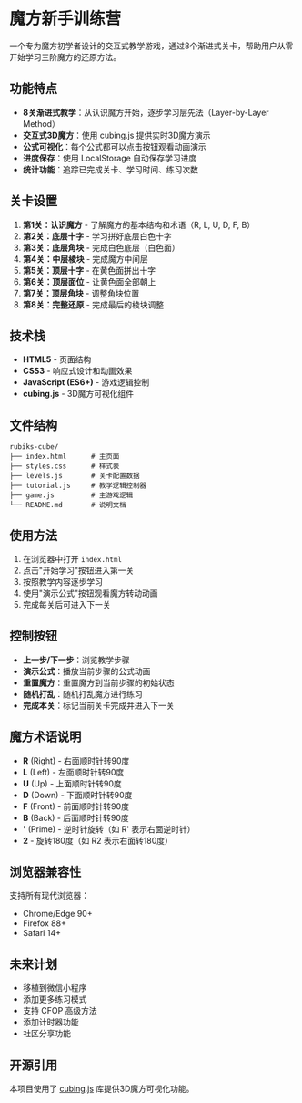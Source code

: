 # 魔方新手训练营

一个专为魔方初学者设计的交互式教学游戏，通过8个渐进式关卡，帮助用户从零开始学习三阶魔方的还原方法。

## 功能特点

- **8关渐进式教学**：从认识魔方开始，逐步学习层先法（Layer-by-Layer Method）
- **交互式3D魔方**：使用 cubing.js 提供实时3D魔方演示
- **公式可视化**：每个公式都可以点击按钮观看动画演示
- **进度保存**：使用 LocalStorage 自动保存学习进度
- **统计功能**：追踪已完成关卡、学习时间、练习次数

## 关卡设置

1. **第1关：认识魔方** - 了解魔方的基本结构和术语（R, L, U, D, F, B）
2. **第2关：底层十字** - 学习拼好底层白色十字
3. **第3关：底层角块** - 完成白色底层（白色面）
4. **第4关：中层棱块** - 完成魔方中间层
5. **第5关：顶层十字** - 在黄色面拼出十字
6. **第6关：顶层面位** - 让黄色面全部朝上
7. **第7关：顶层角块** - 调整角块位置
8. **第8关：完整还原** - 完成最后的棱块调整

## 技术栈

- **HTML5** - 页面结构
- **CSS3** - 响应式设计和动画效果
- **JavaScript (ES6+)** - 游戏逻辑控制
- **cubing.js** - 3D魔方可视化组件

## 文件结构

```
rubiks-cube/
├── index.html      # 主页面
├── styles.css      # 样式表
├── levels.js       # 关卡配置数据
├── tutorial.js     # 教学逻辑控制器
├── game.js         # 主游戏逻辑
└── README.md       # 说明文档
```

## 使用方法

1. 在浏览器中打开 `index.html`
2. 点击"开始学习"按钮进入第一关
3. 按照教学内容逐步学习
4. 使用"演示公式"按钮观看魔方转动动画
5. 完成每关后可进入下一关

## 控制按钮

- **上一步/下一步**：浏览教学步骤
- **演示公式**：播放当前步骤的公式动画
- **重置魔方**：重置魔方到当前步骤的初始状态
- **随机打乱**：随机打乱魔方进行练习
- **完成本关**：标记当前关卡完成并进入下一关

## 魔方术语说明

- **R** (Right) - 右面顺时针转90度
- **L** (Left) - 左面顺时针转90度
- **U** (Up) - 上面顺时针转90度
- **D** (Down) - 下面顺时针转90度
- **F** (Front) - 前面顺时针转90度
- **B** (Back) - 后面顺时针转90度
- **'** (Prime) - 逆时针旋转（如 R' 表示右面逆时针）
- **2** - 旋转180度（如 R2 表示右面转180度）

## 浏览器兼容性

支持所有现代浏览器：
- Chrome/Edge 90+
- Firefox 88+
- Safari 14+

## 未来计划

- 移植到微信小程序
- 添加更多练习模式
- 支持 CFOP 高级方法
- 添加计时器功能
- 社区分享功能

## 开源引用

本项目使用了 [cubing.js](https://github.com/cubing/cubing.js) 库提供3D魔方可视化功能。
